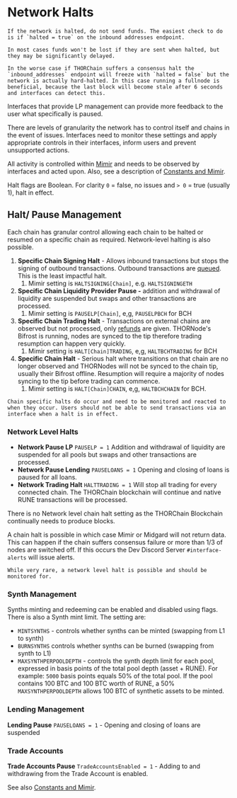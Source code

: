 # Network Halts

```admonish warning
If the network is halted, do not send funds. The easiest check to do is if `halted = true` on the inbound addresses endpoint.
```

```admonish info
In most cases funds won't be lost if they are sent when halted, but they may be significantly delayed.
```

```admonish danger
In the worse case if THORChain suffers a consensus halt the `inbound_addresses` endpoint will freeze with `halted = false` but the network is actually hard-halted. In this case running a fullnode is beneficial, because the last block will become stale after 6 seconds and interfaces can detect this.
```

Interfaces that provide LP management can provide more feedback to the user what specifically is paused.

There are levels of granularity the network has to control itself and chains in the event of issues. Interfaces need to monitor these settings and apply appropriate controls in their interfaces, inform users and prevent unsupported actions.

All activity is controlled within [Mimir](https://thornode.ninerealms.com/thorchain/mimir) and needs to be observed by interfaces and acted upon. Also, see a description of [Constants and Mimir](../mimir.md).

Halt flags are Boolean. For clarity `0` = false, no issues and `> 0` = true (usually 1), halt in effect.

## Halt/ Pause Management

Each chain has granular control allowing each chain to be halted or resumed on a specific chain as required. Network-level halting is also possible.

1. **Specific Chain Signing Halt** - Allows inbound transactions but stops the signing of outbound transactions. Outbound transactions are [queued](https://thornode.ninerealms.com/thorchain/queue). This is the least impactful halt.
   1. Mimir setting is `HALTSIGNING[Chain]`, e.g. `HALTSIGNINGETH`
2. **Specific Chain Liquidity Provider Pause -** addition and withdrawal of liquidity are suspended but swaps and other transactions are processed.
   1. Mimir setting is `PAUSELP[Chain]`, e,g, `PAUSELPBCH` for BCH
3. **Specific Chain Trading Halt** - Transactions on external chains are observed but not processed, only [refunds](memos.md#refunds) are given. THORNode's Bifrost is running, nodes are synced to the tip therefore trading resumption can happen very quickly.
   1. Mimir setting is `HALT[Chain]TRADING`, e,g, `HALTBCHTRADING` for BCH
4. **Specific Chain Halt** - Serious halt where transitions on that chain are no longer observed and THORNodes will not be synced to the chain tip, usually their Bifrost offline. Resumption will require a majority of nodes syncing to the tip before trading can commence.
   1. Mimir setting is `HALT[Chain]CHAIN`, e,g, `HALTBCHCHAIN` for BCH.

```admonish warning
Chain specific halts do occur and need to be monitored and reacted to when they occur. Users should not be able to send transactions via an interface when a halt is in effect.
```

### **Network Level Halts**

- **Network Pause LP** `PAUSELP = 1` Addition and withdrawal of liquidity are suspended for all pools but swaps and other transactions are processed.
- **Network Pause Lending** `PAUSELOANS = 1` Opening and closing of loans is paused for all loans.
- **Network Trading Halt** `HALTTRADING = 1` Will stop all trading for every connected chain. The THORChain blockchain will continue and native RUNE transactions will be processed.

There is no Network level chain halt setting as the THORChain Blockchain continually needs to produce blocks.

A chain halt is possible in which case Mimir or Midgard will not return data. This can happen if the chain suffers consensus failure or more than 1/3 of nodes are switched off. If this occurs the Dev Discord Server `#interface-alerts` will issue alerts.

```admonish warning
While very rare, a network level halt is possible and should be monitored for.
```

### Synth Management

Synths minting and redeeming can be enabled and disabled using flags. There is also a Synth mint limit. The setting are:

- `MINTSYNTHS` - controls whether synths can be minted (swapping from L1 to synth)
- `BURNSYNTHS` controls whether synths can be burned (swapping from synth to L1)
- `MAXSYNTHPERPOOLDEPTH` - controls the synth depth limit for each pool, expressed in basis points of the total pool depth (asset + RUNE). For example: `5000` basis points equals 50% of the total pool. If the pool contains 100 BTC and 100 BTC worth of RUNE, a 50% `MAXSYNTHPERPOOLDEPTH` allows 100 BTC of synthetic assets to be minted.

### Lending Management

**Lending Pause** `PAUSELOANS = 1` - Opening and closing of loans are suspended

### Trade Accounts

**Trade Accounts Pause** `TradeAccountsEnabled = 1` - Adding to and withdrawing from the Trade Account is enabled.

See also [Constants and Mimir](https://docs.thorchain.org/network/constants-and-mimir).
